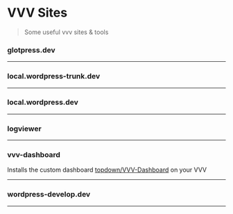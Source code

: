 # VVV Sites

> Some useful vvv sites & tools

### glotpress.dev
__________
### local.wordpress-trunk.dev
__________
### local.wordpress.dev
__________
### logviewer
__________
### vvv-dashboard
Installs the custom dashboard [topdown/VVV-Dashboard](https://github.com/topdown/VVV-Dashboard) on your VVV
__________
### wordpress-develop.dev
__________
